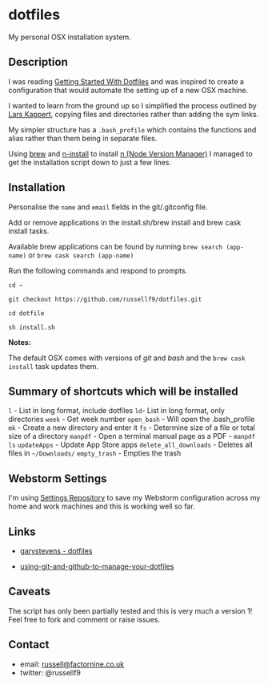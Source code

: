 # dotfiles
My personal OSX installation system.


## Description

I was reading [Getting Started With Dotfiles](https://medium.com/@webprolific/getting-started-with-dotfiles-43c3602fd789) and was inspired to create a configuration that would automate the setting up of a new OSX machine.

I wanted to learn from the ground up so I simplified the process outlined by [Lars Kappert](https://medium.com/@webprolific), copying files and directories rather than adding the sym links.

My simpler structure has a `.bash_profile` which contains the functions and alias rather than them being in separate files.

Using [brew](https://brew.sh/) and [n-install](https://github.com/mklement0/n-install#n-install-&mdash-introduction) to install [n (Node Version Manager)](https://www.npmjs.com/package/n) I managed to get the installation script down to just a few lines.


## Installation

Personalise the `name` and `email` fields in the git/.gitconfig file.

Add or remove applications in the install.sh/brew install and brew cask install tasks.

Available brew applications can be found by running `brew search (app-name)` or `brew cask search (app-name)`


Run the following commands and respond to prompts.

```
cd ~

git checkout https://github.com/russellf9/dotfiles.git

cd dotfile

sh install.sh

```

**Notes:**

The default OSX comes with versions of _git_ and _bash_ and the `brew cask install` task updates them.


## Summary of shortcuts which will be installed

`l`  - List in long format, include dotfiles
`ld`-  List in long format, only directories
`week` -  Get week number
`open_bash` - Will open the .bash_profile
`mk` - Create a new directory and enter it
`fs` - Determine size of a file or total size of a directory
`manpdf` - Open a terminal manual page as a PDF - `manpdf ls`
`updateApps` - Update App Store apps
`delete_all_downloads` - Deletes all files in `~/Downloads/`
`empty_trash` - Empties the trash





## Webstorm Settings

I'm using [Settings Repository](https://plugins.jetbrains.com/plugin/7566-settings-repository) to save my Webstorm configuration across my home and work machines and this is working well so far.


## Links

* [garystevens - dotfiles](https://github.com/garystevens/dotfiles)

* [using-git-and-github-to-manage-your-dotfiles](http://blog.smalleycreative.com/tutorials/using-git-and-github-to-manage-your-dotfiles/)


## Caveats

The script has only been partially tested and this is very much a version 1!
Feel free to fork and comment or raise issues.

## Contact

* email: russell@factornine.co.uk
* twitter: @russellf9
